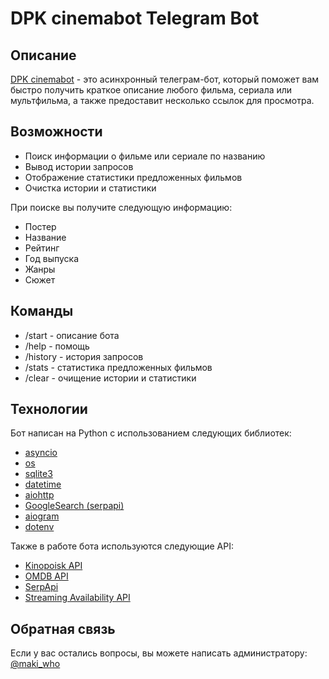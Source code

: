 # DPK cinemabot Telegram Bot

## Описание

[DPK cinemabot](https://t.me/dpk_cinema_bot) - это асинхронный телеграм-бот, который поможет вам быстро получить краткое описание любого фильма, сериала или мультфильма, а также предоставит несколько ссылок для просмотра. 

## Возможности

- Поиск информации о фильме или сериале по названию
- Вывод истории запросов
- Отображение статистики предложенных фильмов
- Очистка истории и статистики

При поиске вы получите следующую информацию:
- Постер
- Название
- Рейтинг
- Год выпуска
- Жанры
- Сюжет

## Команды

- /start - описание бота
- /help - помощь 
- /history - история запросов
- /stats - статистика предложенных фильмов
- /clear - очищение истории и статистики

## Технологии

Бот написан на Python с использованием следующих библиотек:

- [asyncio](https://docs.python.org/3/library/asyncio.html)
- [os](https://docs.python.org/3/library/os.html)
- [sqlite3](https://docs.python.org/3/library/sqlite3.html)
- [datetime](https://docs.python.org/3/library/datetime.html)
- [aiohttp](https://docs.aiohttp.org/en/stable/)
- [GoogleSearch (serpapi)](https://serpapi.com)
- [aiogram](https://docs.aiogram.dev/en/latest/)
- [dotenv](https://pypi.org/project/python-dotenv/)

Также в работе бота используются следующие API:

- [Kinopoisk API](https://kinopoisk.dev)
- [OMDB API](http://www.omdbapi.com)
- [SerpApi](https://serpapi.com)
- [Streaming Availability API](https://www.movieofthenight.com/about/api)

## Обратная связь

Если у вас остались вопросы, вы можете написать администратору: [@maki_who](https://t.me/maki_who)
